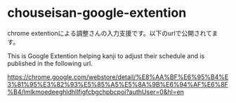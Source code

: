 # chouseisan-google-extention  

chrome extentionによる調整さんの入力支援です。以下のurlで公開されてます。

This is Google Extention helping kanji to adjust their schedule and is published in the following url.

https://chrome.google.com/webstore/detail/%E8%AA%BF%E6%95%B4%E3%81%95%E3%82%93%E5%85%A5%E5%8A%9B%E6%94%AF%E6%8F%B4/lmlkmoedeeghldhllfigfcbgchpbcpoi?authUser=0&hl=en
